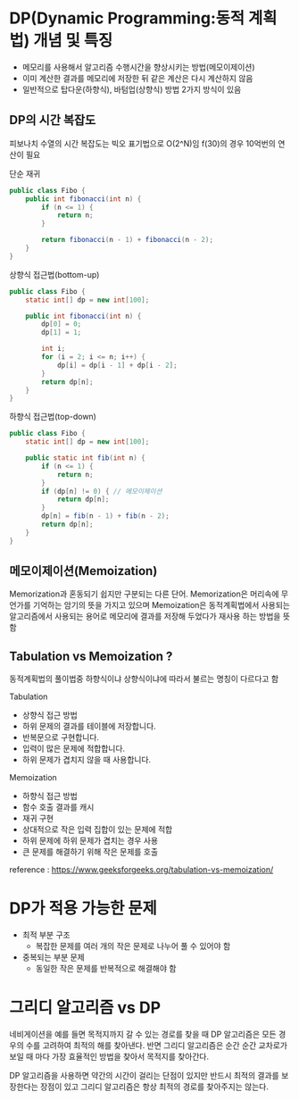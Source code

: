# DP(Dynamic Programming:동적 계획법) 개념 및 특징
- 메모리를 사용해서 알고리즘 수행시간을 향상시키는 방법(메모이제이션)
- 이미 계산한 결과를 메모리에 저장한 뒤 같은 계산은 다시 계산하지 않음
- 일반적으로 탑다운(하향식), 바텀업(상향식) 방법 2가지 방식이 있음

## DP의 시간 복잡도
피보나치 수열의 시간 복잡도는 빅오 표기법으로 O(2^N)임 f(30)의 경우 10억번의 연산이 필요

단순 재귀
```java
public class Fibo {
    public int fibonacci(int n) {
        if (n <= 1) {
            return n;
        }

        return fibonacci(n - 1) + fibonacci(n - 2);
    }
}
```

상향식 접근법(bottom-up)
```java
public class Fibo {
    static int[] dp = new int[100];

    public int fibonacci(int n) {
        dp[0] = 0;
        dp[1] = 1;

        int i;
        for (i = 2; i <= n; i++) {
            dp[i] = dp[i - 1] + dp[i - 2];
        }
        return dp[n];
    }
}
```

하향식 접근법(top-down)
```java
public class Fibo {
    static int[] dp = new int[100];

    public static int fib(int n) {
        if (n <= 1) {
            return n;
        }
        if (dp[n] != 0) { // 메모이제이션
            return dp[n];
        }
        dp[n] = fib(n - 1) + fib(n - 2);
        return dp[n];
    }
}
```

## 메모이제이션(Memoization)

Memorization과 혼동되기 쉽지만 구분되는 다른 단어. Memorization은 머리속에 무언가를 기억하는 암기의 뜻을 가지고 있으며 Memoization은 동적계획법에서 사용되는 알고리즘에서 사용되는 용어로 메모리에 결과를 저장해 두었다가 재사용 하는 방법을 뜻함

## Tabulation vs Memoization ?

동적계획법의 풀이법중 하향식이냐 상향식이냐에 따라서 불르는 명칭이 다르다고 함

Tabulation

- 상향식 접근 방법
- 하위 문제의 결과를 테이블에 저장합니다.
- 반복문으로 구현합니다.
- 입력이 많은 문제에 적합합니다.
- 하위 문제가 겹치지 않을 때 사용합니다.

Memoization

- 하향식 접근 방법
- 함수 호출 결과를 캐시
- 재귀 구현
- 상대적으로 작은 입력 집합이 있는 문제에 적합
- 하위 문제에 하위 문제가 겹치는 경우 사용
- 큰 문제를 해결하기 위해 작은 문제를 호출

reference : https://www.geeksforgeeks.org/tabulation-vs-memoization/

# DP가 적용 가능한 문제

- 최적 부분 구조
    - 복잡한 문제를 여러 개의 작은 문제로 나누어 풀 수 있어야 함
- 중복되는 부분 문제
    - 동일한 작은 문제를 반복적으로 해결해야 함

# 그리디 알고리즘 vs DP

네비게이션을 예를 들면 목적지까지 갈 수 있는 경로를 찾을 때 DP 알고리즘은 모든 경우의 수를 고려하여 최적의 해를 찾아낸다. 반면 그리디 알고리즘은 순간 순간 교차로가 보일 때 마다 가장 효율적인 방법을 찾아서 목적지를 찾아간다.

DP 알고리즘을 사용하면 약간의 시간이 걸리는 단점이 있지만 반드시 최적의 결과를 보장한다는 장점이 있고 그리디 알고리즘은 항상 최적의 경로를 찾아주지는 않는다.